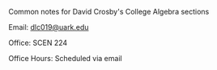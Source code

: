 Common notes for David Crosby's College Algebra sections

Email: dlc019@uark.edu

Office: SCEN 224

Office Hours: Scheduled via email
